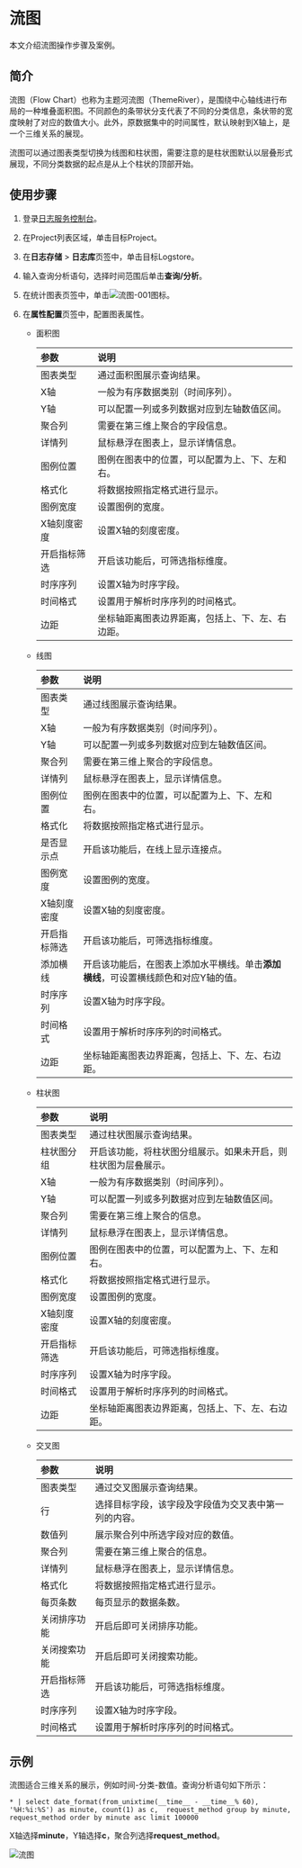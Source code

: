 # 流图

本文介绍流图操作步骤及案例。

## 简介

流图（Flow Chart）也称为主题河流图（ThemeRiver），是围绕中心轴线进行布局的一种堆叠面积图。不同颜色的条带状分支代表了不同的分类信息，条状带的宽度映射了对应的数值大小。此外，原数据集中的时间属性，默认映射到X轴上，是一个三维关系的展现。

流图可以通过图表类型切换为线图和柱状图，需要注意的是柱状图默认以层叠形式展现，不同分类数据的起点是从上个柱状的顶部开始。

## 使用步骤

1.  登录[日志服务控制台](https://sls.console.aliyun.com)。

2.  在Project列表区域，单击目标Project。

3.  在**日志存储** \> **日志库**页签中，单击目标Logstore。

4.  输入查询分析语句，选择时间范围后单击**查询/分析**。

5.  在统计图表页签中，单击![流图-001](https://static-aliyun-doc.oss-accelerate.aliyuncs.com/assets/img/zh-CN/0012906951/p93124.png)图标。

6.  在**属性配置**页签中，配置图表属性。

    -   面积图

        |参数|说明|
        |:-|:-|
        |图表类型|通过面积图展示查询结果。|
        |X轴|一般为有序数据类别（时间序列）。|
        |Y轴|可以配置一列或多列数据对应到左轴数值区间。|
        |聚合列|需要在第三维上聚合的字段信息。|
        |详情列|鼠标悬浮在图表上，显示详情信息。|
        |图例位置|图例在图表中的位置，可以配置为上、下、左和右。|
        |格式化|将数据按照指定格式进行显示。|
        |图例宽度|设置图例的宽度。|
        |X轴刻度密度|设置X轴的刻度密度。|
        |开启指标筛选|开启该功能后，可筛选指标维度。|
        |时序序列|设置X轴为时序字段。|
        |时间格式|设置用于解析时序序列的时间格式。|
        |边距|坐标轴距离图表边界距离，包括上、下、左、右边距。|

    -   线图

        |参数|说明|
        |:-|:-|
        |图表类型|通过线图展示查询结果。|
        |X轴|一般为有序数据类别（时间序列）。|
        |Y轴|可以配置一列或多列数据对应到左轴数值区间。|
        |聚合列|需要在第三维上聚合的字段信息。|
        |详情列|鼠标悬浮在图表上，显示详情信息。|
        |图例位置|图例在图表中的位置，可以配置为上、下、左和右。|
        |格式化|将数据按照指定格式进行显示。|
        |是否显示点|开启该功能后，在线上显示连接点。|
        |图例宽度|设置图例的宽度。|
        |X轴刻度密度|设置X轴的刻度密度。|
        |开启指标筛选|开启该功能后，可筛选指标维度。|
        |添加横线|开启该功能后，在图表上添加水平横线。单击**添加横线**，可设置横线颜色和对应Y轴的值。 |
        |时序序列|设置X轴为时序字段。|
        |时间格式|设置用于解析时序序列的时间格式。|
        |边距|坐标轴距离图表边界距离，包括上、下、左、右边距。|

    -   柱状图

        |参数|说明|
        |:-|:-|
        |图表类型|通过柱状图展示查询结果。|
        |柱状图分组|开启该功能，将柱状图分组展示。如果未开启，则柱状图为层叠展示。|
        |X轴|一般为有序数据类别（时间序列）。|
        |Y轴|可以配置一列或多列数据对应到左轴数值区间。|
        |聚合列|需要在第三维上聚合的信息。|
        |详情列|鼠标悬浮在图表上，显示详情信息。|
        |图例位置|图例在图表中的位置，可以配置为上、下、左和右。|
        |格式化|将数据按照指定格式进行显示。|
        |图例宽度|设置图例的宽度。|
        |X轴刻度密度|设置X轴的刻度密度。|
        |开启指标筛选|开启该功能后，可筛选指标维度。|
        |时序序列|设置X轴为时序字段。|
        |时间格式|设置用于解析时序序列的时间格式。|
        |边距|坐标轴距离图表边界距离，包括上、下、左、右边距。|

    -   交叉图

        |参数|说明|
        |:-|:-|
        |图表类型|通过交叉图展示查询结果。|
        |行|选择目标字段，该字段及字段值为交叉表中第一列的内容。|
        |数值列|展示聚合列中所选字段对应的数值。|
        |聚合列|需要在第三维上聚合的信息。|
        |详情列|鼠标悬浮在图表上，显示详情信息。|
        |格式化|将数据按照指定格式进行显示。|
        |每页条数|每页显示的数据条数。|
        |关闭排序功能|开启后即可关闭排序功能。|
        |关闭搜索功能|开启后即可关闭搜索功能。|
        |开启指标筛选|开启该功能后，可筛选指标维度。|
        |时序序列|设置X轴为时序字段。|
        |时间格式|设置用于解析时序序列的时间格式。|


## 示例

流图适合三维关系的展示，例如时间-分类-数值。查询分析语句如下所示：

```
* | select date_format(from_unixtime(__time__ - __time__% 60), '%H:%i:%S') as minute, count(1) as c,  request_method group by minute, request_method order by minute asc limit 100000
```

X轴选择**minute**，Y轴选择**c**，聚合列选择**request\_method**。

![流图](https://static-aliyun-doc.oss-accelerate.aliyuncs.com/assets/img/zh-CN/8436623061/p5737.png)

